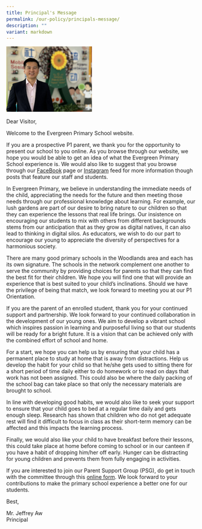 ```yaml
---
title: Principal's Message
permalink: /our-policy/principals-message/
description: ""
variant: markdown
---
```

<img src="/images/Mr_Jeffrey_Aw___Principal.jpg" style="width:45%">

Dear Visitor,

Welcome to the Evergreen Primary School website.

If you are a prospective P1 parent, we thank you for the opportunity to present our school to you online. As you browse through our website, we hope you would be able to get an idea of what the Evergreen Primary School experience is. We would also like to suggest that you browse through our [FaceBook](https://www.facebook.com/EGPSsingapore) page or [Instagram](https://www.instagram.com/evergreenprimary_sg/) feed for more information though posts that feature our staff and students.

In Evergreen Primary, we believe in understanding the immediate needs of the child, appreciating the needs for the future and then meeting those needs through our professional knowledge about learning. For example, our lush gardens are part of our desire to bring nature to our children so that they can experience the lessons that real life brings. Our insistence on encouraging our students to mix with others from different backgrounds stems from our anticipation that as they grow as digital natives, it can also lead to thinking in digital silos. As educators, we wish to do our part to encourage our young to appreciate the diversity of perspectives for a harmonious society.

There are many good primary schools in the Woodlands area and each has its own signature. The schools in the network complement one another to serve the community by providing choices for parents so that they can find the best fit for their children. We hope you will find one that will provide an experience that is best suited to your child’s inclinations. Should we have the privilege of being that match, we look forward to meeting you at our P1 Orientation.


If you are the parent of an enrolled student, thank you for your continued support and partnership. We look forward to your continued collaboration in the development of our young ones. We aim to develop a vibrant school  which inspires passion in learning and purposeful living so that our students will be ready for a bright future. It is a vision that can be achieved only with the combined effort of school and home. 

For a start, we hope you can help us by ensuring that your child has a permanent place to study at home that is away from distractions. Help us develop the habit for your child so that he/she gets used to sitting there for a short period of time daily either to do homework or to read on days that work has not been assigned. This could also be where the daily packing of the school bag can take place so that only the necessary materials are brought to school.

In line with developing good habits, we would also like to seek your support to ensure that your child goes to bed at a regular time daily and gets enough sleep. Research has shown that children who do not get adequate rest will find it difficult to focus in class as their short-term memory can be affected and this impacts the learning process.

Finally, we would also like your child to have breakfast before their lessons, this could take place at home before coming to school or in our canteen if you have a habit of dropping him/her off early. Hunger can be distracting for young children and prevents them from fully engaging in activities.


If you are interested to join our Parent Support Group (PSG), do get in touch with the committee through this [online form](https://docs.google.com/forms/d/e/1FAIpQLScN0xPCCpDFdQQ1m5sPAki6km06Qvigg5RRQbULxI9iYZWCIQ/viewform). We look forward to your contributions to make the primary school experience a better one for our students.

Best,

Mr. Jeffrey Aw<br>
Principal